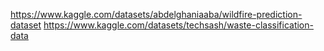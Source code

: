 https://www.kaggle.com/datasets/abdelghaniaaba/wildfire-prediction-dataset
https://www.kaggle.com/datasets/techsash/waste-classification-data
